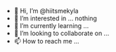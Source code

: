 - 👋 Hi, I’m @hiitsmekyla
- 👀 I’m interested in ... nothing 
- 🌱 I’m currently learning ... 
- 💞️ I’m looking to collaborate on ...
- 📫 How to reach me ...

<!---
hiitsmekyla/hiitsmekyla is a ✨ special ✨ repository because its `README.md` (this file) appears on your GitHub profile.
You can click the Preview link to take a look at your changes.
--->
